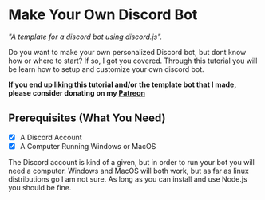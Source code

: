 # Make Your Own Discord Bot
*"A template for a discord bot using discord.js".*

Do you want to make your own personalized Discord bot, but dont know how or where to start?
If so, I got you covered. Through this tutorial you will be learn how to setup and customize your own discord bot. 

__If you end up liking this tutorial and/or the template bot that I made, please consider donating on my [Patreon](https://patreon.com/corenebula)__

## Prerequisites (What You Need)
- [X] A Discord Account
- [X] A Computer Running Windows or MacOS

The Discord account is kind of a given, but in order to run your bot you will need a computer. Windows and MacOS will both work, but as far as linux distributions go I am not sure. As long as you can install and use Node.js you should be fine.

